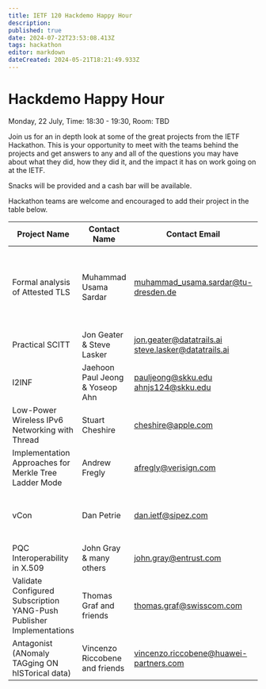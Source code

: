```yaml
---
title: IETF 120 Hackdemo Happy Hour
description: 
published: true
date: 2024-07-22T23:53:08.413Z
tags: hackathon
editor: markdown
dateCreated: 2024-05-21T18:21:49.933Z
---
```


# Hackdemo Happy Hour
Monday, 22 July, Time: 18:30 - 19:30, Room: TBD

Join us for an in depth look at some of the great projects from the IETF Hackathon. This is your opportunity to meet with the teams behind the projects and get answers to any and all of the questions you may have about what they did, how they did it, and the impact it has on work going on at the IETF. 

Snacks will be provided and a cash bar will be available.

Hackathon teams are welcome and encouraged to add their project in the table below.

| Project Name  |  Contact Name |  Contact Email |  Reference Link  |
|---|---|---|---|
| Formal analysis of Attested TLS  | Muhammad Usama Sardar  | muhammad_usama.sardar@tu-dresden.de  | **3 main ways to combine attestation in TLS:** <br> 1. Pre-handshake attestation ([Tutorial slides](https://www.researchgate.net/publication/380734475_Interactive_Tutorial_Towards_Formal_Verification_of_Attested_TLS)) <br> 2. Intra-handshake attestation ([Internet draft](https://datatracker.ietf.org/doc/draft-fossati-tls-attestation/)) <br> 3. Post-handshake attestation (Sec. 4 in [this draft](https://www.researchgate.net/publication/367284929_SoK_Attestation_in_Confidential_Computing)) <br> **Background on Attestation:** <br> [Formal Specs](https://www.researchgate.net/publication/375592777_Formal_Specification_and_Verification_of_Architecturally-defined_Attestation_Mechanisms_in_Arm_CCA_and_Intel_TDX) <br> [Formal analysis artifacts repo](https://github.com/CCC-Attestation/formal-spec-TEE)|
| Practical SCITT  | Jon Geater & Steve Lasker | jon.geater@datatrails.ai steve.lasker@datatrails.ai  | https://docs.datatrails.ai/developers/developer-patterns/scitt-api/  |
| I2INF  | Jaehoon Paul Jeong & Yoseop Ahn | pauljeong@skku.edu ahnjs124@skku.edu | https://datatracker.ietf.org/doc/slides-120-hackathon-sessd-interface-to-in-network-functions-i2inf/ |
| Low-Power Wireless IPv6 Networking with Thread  | Stuart Cheshire  | cheshire@apple.com  | [Thread Information](https://wiki.ietf.org/en/meeting/120/hackathon#Thread)  |
| Implementation Approaches for Merkle Tree Ladder Mode | Andrew Fregly | afregly@verisign.com | https://datatracker.ietf.org/doc/draft-fregly-dnsop-slh-dsa-mtl-dnssec/ |
|vCon|Dan Petrie|dan.ietf@sipez.com| **WG:** [vCon](https://datatracker.ietf.org/group/vcon/about/) <br> **I-D:** [vCon container](https://datatracker.ietf.org/doc/draft-petrie-vcon/) <br> **Repos:** <br>[python vcon library and CLI](https://github.com/py-vcon/py-vcon/tree/main) <br>[Python vCon server](https://github.com/py-vcon/py-vcon/blob/main/py_vcon_server/README.md) |
| PQC Interoperability in X.509 | John Gray & many others| john.gray@entrust.com | https://github.com/IETF-Hackathon/pqc-certificates
| Validate Configured Subscription YANG-Push Publisher Implementations | Thomas Graf and friends | thomas.graf@swisscom.com | https://github.com/network-analytics/ietf-network-analytics-document-status/tree/main/120/Hackathon
| Antagonist (ANomaly TAGging ON hISTorical data) | Vincenzo Riccobene and friends | vincenzo.riccobene@huawei-partners.com | https://github.com/vriccobene/antagonist
